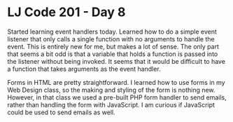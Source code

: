 # LJ Code 201 - Day 8
Started learning event handlers today. Learned how to do a simple event listener that only calls a single function with no arguments to handle the event. This is entirely new for me, but makes a lot of sense. The only part that seems a bit odd is that a variable that holds a function is passed into the listener without being invoked. It seems that it would be difficult to have a function that takes arguments as the event handler.  

Forms in HTML are pretty straightforward. I learned how to use forms in my Web Design class, so the making and styling of the form is nothing new. However, in that class we used a pre-built PHP form handler to send emails, rather than handling the form with JavaScript. I am curious if JavaScript could be used to send emails as well.
